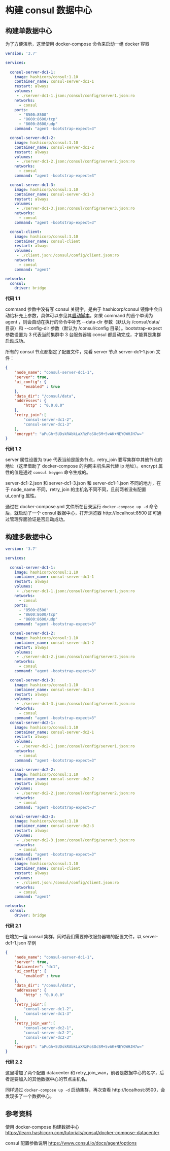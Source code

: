 # 构建 consul 数据中心

## 构建单数据中心

为了方便演示，这里使用 docker-compose 命令来启动一组 docker 容器

```yaml
version: '3.7'

services:
  
  consul-server-dc1-1:
    image: hashicorp/consul:1.10
    container_name: consul-server-dc1-1
    restart: always
    volumes:
     - ./server-dc1-1.json:/consul/config/server1.json:ro
    networks:
      - consul
    ports:
      - "8500:8500"
      - "8600:8600/tcp"
      - "8600:8600/udp"
    command: "agent -bootstrap-expect=3"

  consul-server-dc1-2:
    image: hashicorp/consul:1.10
    container_name: consul-server-dc1-2
    restart: always
    volumes:
     - ./server-dc1-2.json:/consul/config/server2.json:ro
    networks:
      - consul
    command: "agent -bootstrap-expect=3"

  consul-server-dc1-3:
    image: hashicorp/consul:1.10
    container_name: consul-server-dc1-3
    restart: always
    volumes:
     - ./server-dc1-3.json:/consul/config/server3.json:ro
    networks:
      - consul
    command: "agent -bootstrap-expect=3"

  consul-client:
    image: hashicorp/consul:1.10
    container_name: consul-client
    restart: always
    volumes:
     - ./client.json:/consul/config/client.json:ro
    networks:
      - consul
    command: "agent"

networks:
  consul:
    driver: bridge
```

**代码 1.1**

command 参数中没有写 consul 关键字，是由于 hashicorp/consul 镜像中会自动给补充上参数，具体可以参见其[启动脚本](https://github.com/hashicorp/docker-consul/blob/master/ubi/docker-entrypoint.sh)。如果 command 的首个单词为 agent ，则会自动在执行的命令中补充 --data-dir 参数（默认为 /consul/data/ 目录）和 --config-dir 参数（默认为 /consul/config 目录）。bootstrap-expect 参数设置为 3 代表当前集群中 3 台服务器端 consul 都启动完成，才能算是集群启动成功。

所有的 consul 节点都指定了配置文件，先看 server 节点 server-dc1-1.json 文件：

```json
{
    "node_name": "consul-server-dc1-1",
    "server": true,
    "ui_config": {
        "enabled" : true
    },
    "data_dir": "/consul/data",
    "addresses": {
        "http" : "0.0.0.0"
    },
    "retry_join":[
        "consul-server-dc1-2",
        "consul-server-dc1-3"
    ],
    "encrypt": "aPuGh+5UDskRAbkLaXRzFoSOcSM+5vAK+NEYOWHJH7w="
}
```

**代码 1.2**

server 属性设置为 true 代表当前是服务节点，retry_join 要写集群中其他节点的地址（这里借助了 docker-compose 的内网主机名来代替 ip 地址）。encrypt 属性的值是通过 `consul keygen` 命令生成的。

server-dc1-2.json 和 server-dc1-3.json 和 server-dc1-1.json 不同的地方，在于 node_name 不同，retry_join 的主机名不同不同，且前两者没有配置 ui_config 属性。

通过在 docker-compose.yml 文件所在目录运行 `docker-compose up -d` 命令后，就启动了一个 consul 数据中心，打开浏览器 http://localhost:8500 即可通过管理界面验证是否启动成功。

## 构建多数据中心

```yml
version: '3.7'

services:
  
  consul-server-dc1-1:
    image: hashicorp/consul:1.10
    container_name: consul-server-dc1-1
    restart: always
    volumes:
     - ./server-dc1-1.json:/consul/config/server1.json:ro
    networks:
      - consul
    ports:
      - "8500:8500"
      - "8600:8600/tcp"
      - "8600:8600/udp"
    command: "agent -bootstrap-expect=3"

  consul-server-dc1-2:
    image: hashicorp/consul:1.10
    container_name: consul-server-dc1-2
    restart: always
    volumes:
     - ./server-dc1-2.json:/consul/config/server2.json:ro
    networks:
      - consul
    command: "agent -bootstrap-expect=3"

  consul-server-dc1-3:
    image: hashicorp/consul:1.10
    container_name: consul-server-dc1-3
    restart: always
    volumes:
     - ./server-dc1-3.json:/consul/config/server3.json:ro
    networks:
      - consul
    command: "agent -bootstrap-expect=3"
  consul-server-dc2-1:
    image: hashicorp/consul:1.10
    container_name: consul-server-dc2-1
    restart: always
    volumes:
     - ./server-dc2-1.json:/consul/config/server1.json:ro
    networks:
      - consul
    command: "agent -bootstrap-expect=3"

  consul-server-dc2-2:
    image: hashicorp/consul:1.10
    container_name: consul-server-dc2-2
    restart: always
    volumes:
     - ./server-dc2-2.json:/consul/config/server2.json:ro
    networks:
      - consul
    command: "agent -bootstrap-expect=3"

  consul-server-dc2-3:
    image: hashicorp/consul:1.10
    container_name: consul-server-dc2-3
    restart: always
    volumes:
     - ./server-dc2-3.json:/consul/config/server3.json:ro
    networks:
      - consul
    command: "agent -bootstrap-expect=3"
  consul-client:
    image: hashicorp/consul:1.10
    container_name: consul-client
    restart: always
    volumes:
     - ./client.json:/consul/config/client.json:ro
    networks:
      - consul
    command: "agent"

networks:
  consul:
    driver: bridge
```

**代码 2.1**

在增加一组 consul 集群，同时我们需要修改服务器端的配置文件，以 server-dc1-1.json 举例 

```json
{
    "node_name": "consul-server-dc1-1",
    "server": true,
    "datacenter": "dc1",
    "ui_config": {
        "enabled" : true
    },
    "data_dir": "/consul/data",
    "addresses": {
        "http" : "0.0.0.0"
    },
    "retry_join":[
        "consul-server-dc1-2",
        "consul-server-dc1-3"
    ],
    "retry_join_wan":[
        "consul-server-dc2-1",
        "consul-server-dc2-2",
        "consul-server-dc2-3"
    ],
    "encrypt": "aPuGh+5UDskRAbkLaXRzFoSOcSM+5vAK+NEYOWHJH7w="
}
```

**代码 2.2**

这里增加了两个配置 datacenter 和 retry_join_wan，前者是数据中心的名字，后者是要加入的其他数据中心的节点主机名。

同样通过 `docker-compose up -d` 启动集群，再次查看 http://localhost:8500，会发现多了一个数据中心。

## 参考资料

使用 docker-compose 构建数据中心 https://learn.hashicorp.com/tutorials/consul/docker-compose-datacenter

consul 配置参数说明 https://www.consul.io/docs/agent/options



